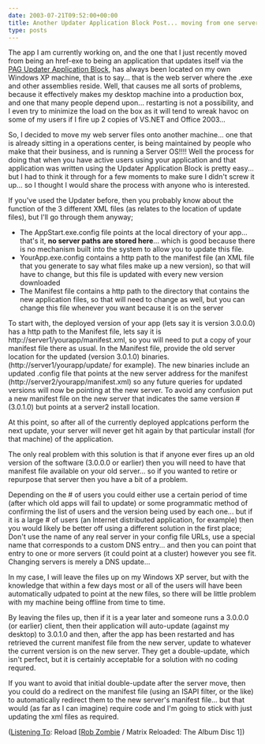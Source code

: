 ```yaml
---
date: 2003-07-21T09:52:00+00:00
title: Another Updater Application Block Post... moving from one server location to another
type: posts
---
```

The app I am currently working on, and the one that I just recently moved from being an href-exe to being an application that updates itself via the [PAG Updater Application Block](https://msdn.microsoft.com/library/default.asp?url=/library/en-us/dnbda/html/updater.asp), has always been located on my own Windows XP machine, that is to say... that is the web server where the .exe and other assemblies reside. Well, that causes me all sorts of problems, because it effectively makes my desktop machine into a production box, and one that many people depend upon... restarting is not a possibility, and I even try to minimize the load on the box as it will tend to wreak havoc on some of my users if I fire up 2 copies of VS.NET and Office 2003...

So, I decided to move my web server files onto another machine... one that is already sitting in a operations center, is being maintained by people who make that their business, and is running a Server OS!!!! Well the process for doing that when you have active users using your application and that application was written using the Updater Application Block is pretty easy... but I had to think it through for a few moments to make sure I didn't screw it up... so I thought I would share the process with anyone who is interested.

If you've used the Updater before, then you probably know about the function of the 3 different XML files (as relates to the location of update files), but I'll go through them anyway;

  * The AppStart.exe.config file points at the local directory of your app... that's it, **no server paths are stored here**... which is good because there is no mechanism built into the system to allow you to update this file.
  * YourApp.exe.config contains a http path to the manifest file (an XML file that you generate to say what files make up a new version), so that will have to change, but this file is updated with every new version downloaded
  * The Manifest file contains a http path to the directory that contains the new application files, so that will need to change as well, but you can change this file whenever you want because it is on the server

To start with, the deployed version of your app (lets say it is version 3.0.0.0) has a http path to the Manifest file, lets say it is http://server1/yourapp/manifest.xml, so you will need to put a copy of your manifest file there as usual. In the Manifest file, provide the old server location for the updated (version 3.0.1.0) binaries. (http://server1/yourapp/update/ for example). The new binaries include an updated .config file that points at the new server address for the manifest (http://server2/yourapp/manifest.xml) so any future queries for updated versions will now be pointing at the new server. To avoid any confusion put a new manifest file on the new server that indicates the same version # (3.0.1.0) but points at a server2 install location.

At this point, so after all of the currently deployed applcations perform the next update, your server will never get hit again by that particular install (for that machine) of the application.

The only real problem with this solution is that if anyone ever fires up an old version of the software (3.0.0.0 or earlier) then you will need to have that manifest file available on your old server... so if you wanted to retire or repurpose that server then you have a bit of a problem.

Depending on the # of users you could either use a certain period of time (after which old apps will fail to update) or some programmatic method of confirming the list of users and the version being used by each one... but if it is a large # of users (an Internet distributed application, for example) then you would likely be better off using a different solution in the first place; Don't use the name of any real server in your config file URLs, use a special name that corresponds to a custom DNS entry... and then you can point that entry to one or more servers (it could point at a cluster) however you see fit. Changing servers is merely a DNS update...

In my case, I will leave the files up on my Windows XP server, but with the knowledge that within a few days most or all of the users will have been automatically udpated to point at the new files, so there will be little problem with my machine being offline from time to time.

By leaving the files up, then if it is a year later and someone runs a 3.0.0.0 (or earlier) client, then their application will auto-update (against my desktop) to 3.0.1.0 and then, after the app has been restarted and has retrieved the current manifest file from the new server, update to whatever the current version is on the new server. They get a double-update, which isn't perfect, but it is certainly acceptable for a solution with no coding requred.

If you want to avoid that initial double-update after the server move, then you could do a redirect on the manifest file (using an ISAPI filter, or the like) to automatically redirect them to the new server's manifest file... but that would (as far as I can imagine) require code and I'm going to stick with just updating the xml files as required.


  ([Listening To](https://learn.microsoft.com/en-us/previous-versions/dotnet/articles/ms973230(v=msdn.10)): Reload [[Rob Zombie](https://open.spotify.com/search/Rob%20Zombie/artists) / Matrix Reloaded: The Album Disc 1])
